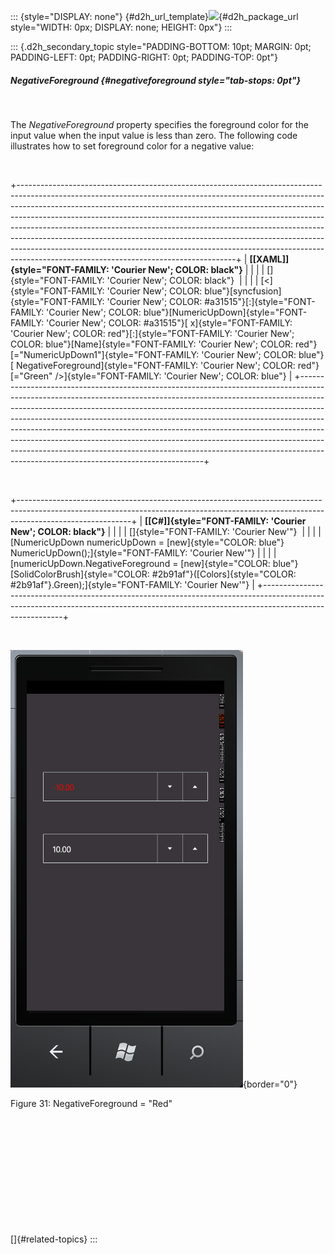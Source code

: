 ::: {style="DISPLAY: none"}
[](ms-xhelp:///?Id=d2h_url_template){#d2h_url_template}![](!package_url!){#d2h_package_url style="WIDTH: 0px; DISPLAY: none; HEIGHT: 0px"}
:::

::: {.d2h_secondary_topic style="PADDING-BOTTOM: 10pt; MARGIN: 0pt; PADDING-LEFT: 0pt; PADDING-RIGHT: 0pt; PADDING-TOP: 0pt"}
##### NegativeForeground {#negativeforeground style="tab-stops: 0pt"}

 

The *NegativeForeground* property specifies the foreground color for the input value when the input value is less than zero. The following code illustrates how to set foreground color for a negative value:

 

+------------------------------------------------------------------------------------------------------------------------------------------------------------------------------------------------------------------------------------------------------------------------------------------------------------------------------------------------------------------------------------------------------------------------------------------------------------------------------------------------------------------------------------------------------------------------------------------------------------------------+
| **[\[XAML\]]{style="FONT-FAMILY: 'Courier New'; COLOR: black"}**                                                                                                                                                                                                                                                                                                                                                                                                                                                                                                                                                       |
|                                                                                                                                                                                                                                                                                                                                                                                                                                                                                                                                                                                                                        |
| []{style="FONT-FAMILY: 'Courier New'; COLOR: black"}                                                                                                                                                                                                                                                                                                                                                                                                                                                                                                                                                                   |
|                                                                                                                                                                                                                                                                                                                                                                                                                                                                                                                                                                                                                        |
| [\<]{style="FONT-FAMILY: 'Courier New'; COLOR: blue"}[syncfusion]{style="FONT-FAMILY: 'Courier New'; COLOR: #a31515"}[:]{style="FONT-FAMILY: 'Courier New'; COLOR: blue"}[NumericUpDown]{style="FONT-FAMILY: 'Courier New'; COLOR: #a31515"}[ x]{style="FONT-FAMILY: 'Courier New'; COLOR: red"}[:]{style="FONT-FAMILY: 'Courier New'; COLOR: blue"}[Name]{style="FONT-FAMILY: 'Courier New'; COLOR: red"}[=\"NumericUpDown1\"]{style="FONT-FAMILY: 'Courier New'; COLOR: blue"}[ NegativeForeground]{style="FONT-FAMILY: 'Courier New'; COLOR: red"}[=\"Green\" /\>]{style="FONT-FAMILY: 'Courier New'; COLOR: blue"} |
+------------------------------------------------------------------------------------------------------------------------------------------------------------------------------------------------------------------------------------------------------------------------------------------------------------------------------------------------------------------------------------------------------------------------------------------------------------------------------------------------------------------------------------------------------------------------------------------------------------------------+

 

+----------------------------------------------------------------------------------------------------------------------------------------------------------------------------------------+
| **[\[C#\]]{style="FONT-FAMILY: 'Courier New'; COLOR: black"}**                                                                                                                         |
|                                                                                                                                                                                        |
| []{style="FONT-FAMILY: 'Courier New'"}                                                                                                                                                 |
|                                                                                                                                                                                        |
| [NumericUpDown numericUpDown = [new]{style="COLOR: blue"} NumericUpDown();]{style="FONT-FAMILY: 'Courier New'"}                                                                        |
|                                                                                                                                                                                        |
| [numericUpDown.NegativeForeground = [new]{style="COLOR: blue"} [SolidColorBrush]{style="COLOR: #2b91af"}([Colors]{style="COLOR: #2b91af"}.Green);]{style="FONT-FAMILY: 'Courier New'"} |
+----------------------------------------------------------------------------------------------------------------------------------------------------------------------------------------+

 

![Description: C:\\Users\\labuser\\Desktop\\Image\\NegativeForeground.png](ImagesExt/image78_32.png){border="0"}

Figure 31: NegativeForeground = \"Red\"

 

 

 

 

 

 

[]{#related-topics}
:::
